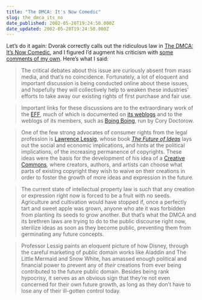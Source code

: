 ```yaml
---
title: "The DMCA: It's Now Comedic"
slug: the_dmca_its_no
date_published: 2002-05-20T19:24:50.000Z
date_updated: 2002-05-20T19:24:50.000Z
---
```


Let’s do it again: Dvorak correctly calls out the ridiculous law in [The DMCA: It’s Now Comedic](http://www.pcmag.com/article/0,,s=1500&amp;a=27151,00.asp), and I figured I’d augment his criticism with [some comments of my own](http://discuss.pcmag.com/pcmag/start/?msg=8022). Here’s what I said:

> The critical debates about this issue are curiously absent from mass media, and that’s no coincidence. Fortunately, a lot of eloquent and important discussion is being conducted online about these issues, and hopefully they will collectively help to weaken these industries’ efforts to take away our existing rights of first purchase and fair use.

> Important links for these discussions are to the extraordinary work of the [EFF](http://www.eff.org/), much of which is documented on [its weblogs](http://blogs.eff.org/) and to the weblogs of its members, such as [Boing Boing](http://boingboing.net/), run by Cory Doctorow.

> One of the few strong advocates of consumer rights from the legal profession is [Lawrence Lessig](http://cyberlaw.stanford.edu/lessig/), whose book [*The Future of Ideas*](http://cyberlaw.stanford.edu/future/) lays out the social and economic implications, and hints at the political implications, of the increasing permanence of copyrights. These ideas were the basis for the development of his idea of a [Creative Commons](http://creativecommons.org/), where creators, authors, and artists can choose what parts of existing copyright they wish to waive on their creations in order to foster the growth of more ideas and expression in the future.

> The current state of intellectual property law is such that any creation or expression right now is forced to be a fruit with no seeds. Agriculture and cultivation would have stopped if, once a perfectly tart and sweet apple was grown, anyone who ate it was forbidden from planting its seeds to grow another. But that’s what the DMCA and its brethren laws are trying to do to the public discourse right now, sterilize ideas as soon as they become public, preventing them from germinating any future concepts.

> Professor Lessig paints an eloquent picture of how Disney, through the careful marketing of public domain works like Aladdin and The Little Mermaid and Snow White, has amassed enough political and financial power to prevent any of *their* creations from ever being contributed to the future public domain. Besides being rank hypocrisy, it serves as an obvious sign that they’re not even concerned for their own future growth, as long as they don’t have to lose any of their ill-gotten control today.

